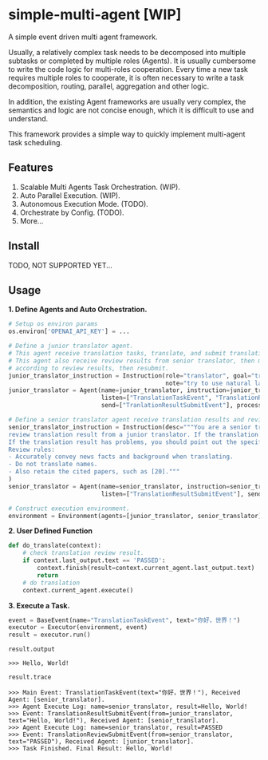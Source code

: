 # simple-multi-agent [WIP]
A simple event driven multi agent framework.

Usually, a relatively complex task needs to be decomposed into multiple subtasks or completed by multiple roles (Agents). 
It is usually cumbersome to write the code logic for multi-roles cooperation.
Every time a new task requires multiple roles to cooperate, it is often necessary to write a task decomposition, 
routing, parallel, aggregation and other logic.

In addition, the existing Agent frameworks are usually very complex, 
the semantics and logic are not concise enough, which it is difficult to use and understand.

This framework provides a simple way to quickly implement multi-agent task scheduling.

## Features
1. Scalable Multi Agents Task Orchestration. (WIP).
2. Auto Parallel Execution. (WIP).
3. Autonomous Execution Mode. (TODO).
4. Orchestrate by Config. (TODO).
5. More...

## Install

TODO, NOT SUPPORTED YET...

## Usage

**1. Define Agents and Auto Orchestration.**

```python
# Setup os environ params
os.environ['OPENAI_API_KEY'] = ...

# Define a junior translator agent.
# This agent receive translation tasks, translate, and submit translation results.
# This agent also receive review results from senior translator, then modify translation results 
# according to review results, then resubmit.
junior_translator_instruction = Instruction(role="translator", goal="translate Chinese to English.", 
                                            note="try to use natural language for translation")
junior_translator = Agent(name=junior_translator, instruction=junior_translator_instruction, 
                          listen=["TranslationTaskEvent", "TranslationReviewSubmitEvent"], 
                          send=["TranlationResultSubmitEvent"], process_function=do_translate)

# Define a senior translator agent receive translation results and review them.
senior_translator_instruction = Instruction(desc="""You are a senior translation reviewer, your goal is 
review translation result from a junior translator. If the translation result passes your check, just say "PASSED".
If the translation result has problems, you should point out the specific problems.
Review rules:
- Accurately convey news facts and background when translating.
- Do not translate names.
- Also retain the cited papers, such as [20]."""
)
senior_translator = Agent(name=senior_translator, instruction=senior_translator_instruction, model="gpt-4-turbo", 
                          listen=["TranslationResultSubmitEvent"], send=["TranslationReviewSubmitEvent"])

# Construct execution environment.
environment = Environment(agents=[junior_translator, senior_translator])
```

**2. User Defined Function**
```python
def do_translate(context):
    # check translation review result.
    if context.last_output.text == 'PASSED':
        context.finish(result=context.current_agent.last_output.text)
        return 
    # do translation
    context.current_agent.execute()
```

**3. Execute a Task.**

```python
event = BaseEvent(name="TranslationTaskEvent", text="你好，世界！")
executor = Executor(environment, event)
result = executor.run()
```

```
result.output

>>> Hello, World!
```

```
result.trace

>>> Main Event: TranslationTaskEvent(text="你好，世界！"), Received Agent: [senior_translator].
>>> Agent Execute Log: name=senior_translator, result=Hello, World!
>>> Event: TranslationResultSubmitEvent(from=junior_translator, text="Hello, World!"), Received Agent: [senior_translator].
>>> Agent Execute Log: name=senior_translator, result=PASSED
>>> Event: TranslationReviewSubmitEvent(from=senior_translator, text="PASSED"), Received Agent: [junior_translator].
>>> Task Finished. Final Result: Hello, World!
```